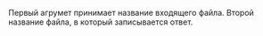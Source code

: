 Первый агрумет принимает название входящего файла.
Второй название файла, в который записывается ответ.
